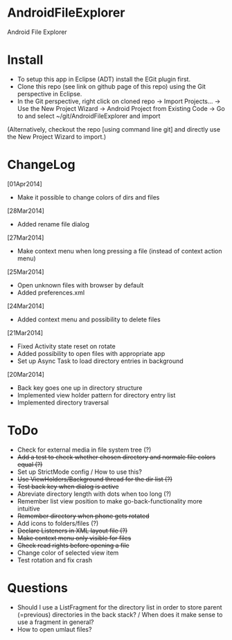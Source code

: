 AndroidFileExplorer
===================

Android File Explorer



Install
=======

* To setup this app in Eclipse (ADT) install the EGit plugin first.
* Clone this repo (see link on github page of this repo) using the Git perspective in Eclipse.
* In the Git perspective, right click on cloned repo -> Import Projects... -> Use the New Project Wizard -> Android Project from Existing Code -> Go to and select ~/git/AndroidFileExplorer and import

(Alternatively, checkout the repo [using command line git] and directly use the New Project Wizard to import.)

ChangeLog
=========

[01Apr2014]
* Make it possible to change colors of dirs and files

[28Mar2014]
* Added rename file dialog

[27Mar2014]
* Make context menu when long pressing a file (instead of context action menu)

[25Mar2014]
* Open unknown files with browser by default
* Added preferences.xml

[24Mar2014]
* Added context menu and possibility to delete files

[21Mar2014]
* Fixed Activity state reset on rotate
* Added possibility to open files with appropriate app
* Set up Async Task to load directory entries in background

[20Mar2014]
* Back key goes one up in directory structure
* Implemented view holder pattern for directory entry list
* Implemented directory traversal

ToDo
====

* Check for external media in file system tree (?)
* ~~Add a test to check whether chosen directory and normale file colors equal (?)~~
* Set up StrictMode config / How to use this?
* ~~Use ViewHolders/Background thread for the dir list (?)~~
* ~~Test back key when dialog is active~~
* Abreviate directory length with dots when too long (?)
* Remember list view position to make go-back-functionality more intuitive
* ~~Remember directory when phone gets rotated~~
* Add icons to folders/files (?)
* ~~Declare Listeners in XML layout file (?)~~
* ~~Make context menu only visible for files~~
* ~~Check read rights before opening a file~~
* Change color of selected view item
* Test rotation and fix crash

Questions
=========

* Should I use a ListFragment for the directory list in order to store parent (=previous) directories in the back stack? / When does it make sense to use a fragment in general?
* How to open umlaut files?

